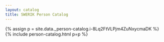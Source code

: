 ```yaml
---
layout: catalog
title: SWERIK Person Catalog
---
```

{% assign p = site.data._person-catalog.i-8Lq2FtVLPjm4ZuNxycmaDK %}
{% include person-catalog.html p=p %}

